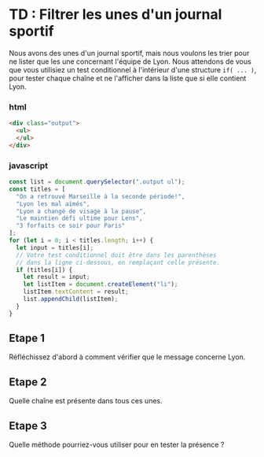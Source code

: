 # TD : Filtrer les unes d'un journal sportif

Nous avons des unes d'un journal sportif, mais nous voulons les trier pour ne lister que les une concernant l'équipe de Lyon. Nous attendons de vous que vous utilisiez un test conditionnel à l'intérieur d'une structure `if( ... )`, pour tester chaque chaîne et ne l'afficher dans la liste que si elle contient Lyon.

### html
```html
<div class="output">
  <ul>
  </ul>
</div>
```

### javascript

```javascript
const list = document.querySelector(".output ul");
const titles = [
  "On a retrouvé Marseille à la seconde période!",
  "Lyon les mal aimés",
  "Lyon a changé de visage à la pause",
  "Le maintien défi ultime pour Lens",
  "3 forfaits ce soir pour Paris"
];
for (let i = 0; i < titles.length; i++) {
  let input = titles[i];
  // Votre test conditionnel doit être dans les parenthèses
  // dans la ligne ci-dessous, en remplaçant celle présente.
  if (titles[i]) {
    let result = input;
    let listItem = document.createElement("li");
    listItem.textContent = result;
    list.appendChild(listItem);
  }
}
```

## Etape 1

Réfléchissez d'abord à comment vérifier que le message concerne Lyon.

## Etape 2

Quelle chaîne est présente dans tous ces unes. 

## Etape 3

Quelle méthode pourriez-vous utiliser pour en tester la présence ?

